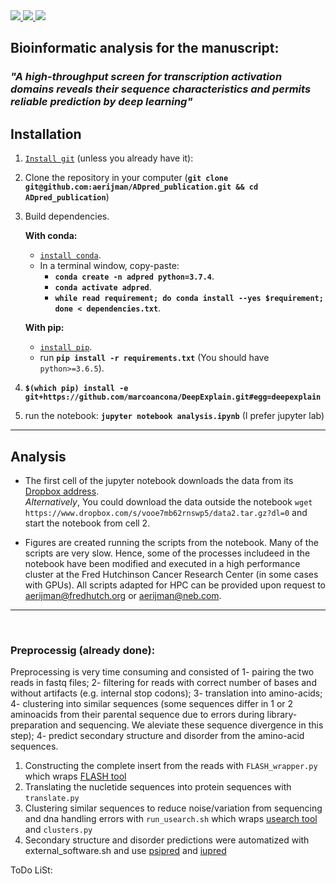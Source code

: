 <a href="https://github.com/marktext/marktext/releases/latest">
   <img src="https://img.shields.io/badge/platform-Linux%20%7C%20Mac%20-green">
   <img src="https://img.shields.io/badge/platform-Windows%20%3F-red">
   <img src="https://img.shields.io/badge/dependencies-tested-green">
</a>

## Bioinformatic analysis for the manuscript:   
### _"A high-throughput screen for transcription activation domains reveals their sequence characteristics and permits reliable prediction by deep learning"_

## Installation   
1. [`Install git`](https://git-scm.com/book/en/v2/Getting-Started-Installing-Git) (unless you already have it): 
2. Clone the repository in your computer (__`git clone git@github.com:aerijman/ADpred_publication.git && cd ADpred_publication`__)
3. Build dependencies.   

   __With conda:__  
     * [`install conda`](https://docs.conda.io/projects/conda/en/latest/user-guide/install/macos.html). 
     * In a terminal window, copy-paste:   
       * __`conda create -n adpred python=3.7.4`__. 
       * __`conda activate adpred`__. 
       * __`while read requirement; do conda install --yes $requirement; done < dependencies.txt`__.     

   __With pip:__   
     * [`install pip`](https://pip.pypa.io/en/stable/installing/). 
     * run __`pip install -r requirements.txt`__ (You should have `python>=3.6.5`).       
       
5. __`$(which pip) install -e git+https://github.com/marcoancona/DeepExplain.git#egg=deepexplain`__
6. run the notebook: __`jupyter notebook analysis.ipynb`__ (I prefer jupyter lab)  
---  

## Analysis
- The first cell of the jupyter notebook downloads the data from its [Dropbox address](https://www.dropbox.com/s/vooe7mb62rnswp5/data2.tar.gz?dl=0).   
_Alternatively_, You could download the data outside the notebook `wget https://www.dropbox.com/s/vooe7mb62rnswp5/data2.tar.gz?dl=0` and start the notebook from cell 2.    

- Figures are created running the scripts from the notebook.
   Many of the scripts are very slow. Hence, some of the processes includeed in the notebook have been modified and executed in a high performance cluster at the Fred Hutchinson Cancer Research Center (in some cases with GPUs). All scripts adapted for HPC can be provided upon request to aerijman@fredhutch.org or aerijman@neb.com.  
---  

<br>

### Preprocessig (already done):   
Preprocessing is very time consuming and consisted of 1- pairing the two reads in fastq files; 2- filtering for reads with correct number of bases and without artifacts (e.g. internal stop codons); 3- translation into amino-acids; 4- clustering into similar sequences (some sequences differ in 1 or 2 aminoacids from their parental sequence due to errors during library-preparation and sequencing. We aleviate these sequence divergence in this step); 4- predict secondary structure and disorder from the amino-acid sequences. 
1. Constructing the complete insert from the reads with `FLASH_wrapper.py` which wraps [FLASH tool](https://ccb.jhu.edu/software/FLASH/)
2. Translating the nucletide sequences into protein sequences with `translate.py`	
3. Clustering similar sequences to reduce noise/variation from sequencing and dna handling errors with `run_usearch.sh`	which wraps [usearch tool](usearch) and `clusters.py`	
4. Secondary structure and disorder predictions were automatized with external_software.sh and use [psipred](http://bioinf.cs.ucl.ac.uk/psipred/) and [iupred](https://iupred2a.elte.hu)



ToDo LiSt:
